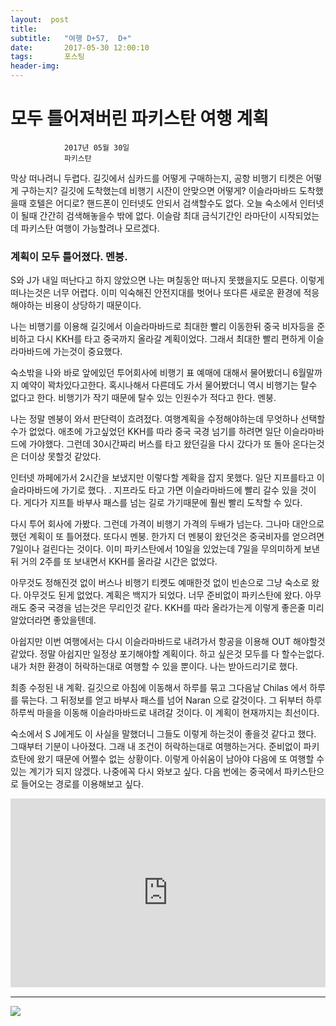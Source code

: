 ```yaml
---
layout:  post
title:   
subtitle:   "여행 D+57,  D+"
date:       2017-05-30 12:00:10
tags:       포스팅
header-img:
---
```


# 모두 틀어져버린 파키스탄 여행 계획

```
			2017년 05월 30일
			파키스탄
```

막상 떠나려니 두렵다. 길깃에서 심카드를 어떻게 구매하는지, 공항 비행기 티켓은 어떻게 구하는지? 길깃에 도착했는데 비행기 시잔이 안맞으면 어떻게? 이슬라마바드 도착했을때 호텔은 어디로? 핸드폰이 인터넷도 안되서 검색할수도 없다. 오늘 숙소에서 인터넷이 될때 간간히 검색해놓을수 밖에 없다. 이슬람 최대 금식기간인 라마단이 시작되었는데 파키스탄 여행이 가능할려나 모르겠다. 

### 계획이 모두 틀어졌다. 멘붕.
S와 J가 내일 떠난다고 하지 않았으면 나는 며칠동안 떠나지 못했을지도 모른다. 이렇게 떠나는것은 너무 어렵다. 이미 익숙해진 안전지대를 벗어나 또다른 새로운 환경에 적응 해야하는 비용이 상당하기 때문이다. 

나는 비행기를 이용해 길깃에서 이슬라마바드로 최대한 빨리 이동한뒤 중국 비자등을 준비하고 다시 KKH를 타고 중국까지 올라갈 계획이었다. 그래서 최대한 빨리 편하게 이슬라마바드에 가는것이 중요했다.

숙소밖을 나와 바로 앞에있던 투어회사에 비행기 표 예매에 대해서 물어봤더니 6월말까지 예약이 꽉차있다고한다. 혹시나해서 다른데도 가서 물어봤더니 역시 비행기는 탈수 없다고 한다. 비행기가 작기 때문에 탈수 있는 인원수가 적다고 한다. 멘붕. 

나는 정말 멘붕이 와서 판단력이 흐려젔다. 여행계획을 수정해야하는데 무엇하나 선택할 수가 없었다. 애초에 가고싶었던 KKH를 따라 중국 국경 넘기를 하려면 일단 이슬라마바드에 가야했다. 그런데 30시간짜리 버스를 타고 왔던길을 다시 갔다가 또 돌아 온다는것은 더이상 못할것 같았다.

인터넷 까페에가서 2시간을 보냈지만 이렇다할 계확을 잡지 못했다. 일단 지프를타고 이슬라마바드에 가기로 했다. . 지프라도 타고 가면 이슬라마바드에 빨리 갈수 있을 것이다. 게다가 지프틑 바부사 패스를 넘는 길로 가기때문에 훨씬 빨리 도착할 수 있다. 

다시 투어 회사에 가봤다. 그런데 가격이 비행기 가격의 두배가 넘는다. 그나마 대안으로 했던 계획이 또 틀어졌다. 또다시 멘붕. 한가지 더 멘붕이 왔던것은 중국비자를 얻으려면 7일이나 걸린다는 것이다. 이미 파키스탄에서 10일을 있었는데 7일을 무의미하게 보낸뒤 거의 2주를 또 보내면서 KKH를 올라갈 시간은 없었다. 

아무것도 정해진것 없이 버스나 비행기 티켓도 예매한것 없이 빈손으로 그냥 숙소로 왔다. 아무것도 된게 없었다. 계획은 백지가 되었다. 너무 준비없이 파키스탄에 왔다. 아무래도 중국 국경을 넘는것은 무리인것 같다. KKH를 따라 올라가는게 이렇게 좋은줄 미리 알았더라면 좋았을텐데.

아쉽지만 이번 여행에서는 다시 이슬라마바드로 내려가서 항공을 이용해 OUT 해야할것 같았다. 정말 아쉽지만 일정상 포기해야할 계획이다. 하고 싶은것 모두를 다 할수는없다. 내가 처한 환경이 허락하는대로 여행할 수 있을 뿐이다. 나는 받아드리기로 했다.

최종 수정된 내 계확. 길깃으로 아침에 이동해서 하루를 묶고 그다음날 Chilas 에서 하루를 묶는다. 그 뒤정보를 얻고 바부사 패스를 넘어 Naran 으로 갈것이다. 그 뒤부터 하루하루씩 마을을 이동해 이슬라마바드로 내려갈 것이다. 이 계획이 현재까지는 최선이다. 

숙소에서 S J에게도 이 사실을 말했더니 그들도 이렇게 하는것이 좋을것 같다고 했다. 그때부터 기분이 나아졌다. 그래 내 조건이 허락하는대로 여행하는거다. 준비없이 파키흐탄에 왔기 때문에 어쩔수 없는 상황이다. 이렇게 아쉬움이 남아야 다음에 또 여행할 수 있는 계기가 되지 않겠다. 나중에꼭 다시 와보고 싶다. 다음 번에는 중국에서 파키스탄으로 들어오는 경로를 이용해보고 싶다.


<center>
<style>
	.google-maps {
		position: relative;
		padding-bottom: 60%; // This is the aspect ratio
		height: 0;
		overflow: hidden;
	}
	.google-maps iframe {
		position: absolute;
		top: 0;
		left: 0;
		width: 100% !important;
		height: 100% !important;
	}
</style>

<div class="google-maps">
<iframe src="https://www.google.com/maps/embed?pb=!1m18!1m12!1m3!1d481404.0992057943!2d75.26429500171574!3d36.746725144368256!2m3!1f0!2f0!3f0!3m2!1i1024!2i768!4f13.1!3m3!1m2!1s0x38ef16c8978950bf%3A0xf963b09e46606c06!2sKhunjerab%20Pass!5e0!3m2!1sen!2skr!4v1567939655502!5m2!1sen!2skr" width="600" height="450" frameborder="0" style="border:0;" allowfullscreen=""></iframe>
</div>
</center>

---

![](/img/170530-.jpg)
